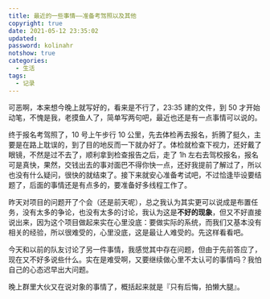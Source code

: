 ```yaml
---
title: 最近的一些事情——准备考驾照以及其他
copyright: true
date: 2021-05-12 23:35:02
updated:
password: kolinahr
notshow: true
categories:
  - 生活
tags:
  - 记录
---
```


可恶啊，本来想今晚上就写好的，看来是不行了，23:35 建的文件，到 50 才开始动笔，不愧是我，老摸鱼人了，简单写两句吧，最近也还是有一点事情可以说的。

终于报名考驾照了，10 号上午步行 10 公里，先去体检再去报名，折腾了挺久，主要是在路上耽误的，到了目的地反而一下就办好了。体检就检查下视力，还好戴了眼镜，不然是过不去了，顺利拿到检查报告之后，走了 1h 左右去驾校报名，报名可是真快，果然，交钱出去的事对面巴不得你快一点，还好我提前了解过了，所以也没有什么疑问，很快的就结束了。接下来就安心准备考试吧，不过恰逢毕设要结题了，后面的事情还是有点多的，要准备好多线程工作了。

昨天对项目的问题开了个会（还是前天呢），总之我认为其实更可以说成是布置任务，没有太多的争论，也没有太多的讨论，我认为这是**不好的现象**，但又不好直接说出来，因为这个项目做起来实在心里没底：要做实际的系统，而我们又基本没有相关的经验，所以很难受的，心里没底，这是最让人难受的。先这样看看吧。

今天和以前的队友讨论了另一件事情，我感觉其中存在问题，但由于先前答应了，现在又不好多说些什么。实在是难受啊，又要继续做心里不太认可的事情吗？我怕自己的心态迟早出大问题。

晚上群里大伙又在说对象的事情了，概括起来就是『只有后悔，拍懒大腿』。